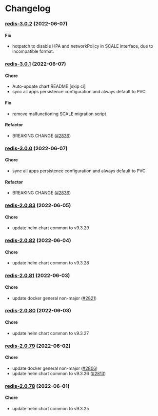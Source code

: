 # Changelog<br>


<a name="redis-3.0.2"></a>
### [redis-3.0.2](https://github.com/truecharts/apps/compare/redis-3.0.1...redis-3.0.2) (2022-06-07)

#### Fix

* hotpatch to disable HPA and networkPolicy in SCALE interface, due to incompatible format.



<a name="redis-3.0.1"></a>
### [redis-3.0.1](https://github.com/truecharts/apps/compare/redis-2.0.83...redis-3.0.1) (2022-06-07)

#### Chore

* Auto-update chart README [skip ci]
* sync all apps persistence configuration and always default to PVC

#### Fix

* remove malfunctioning SCALE migration script

#### Refactor

* BREAKING CHANGE ([#2836](https://github.com/truecharts/apps/issues/2836))



<a name="redis-3.0.0"></a>
### [redis-3.0.0](https://github.com/truecharts/apps/compare/redis-2.0.83...redis-3.0.0) (2022-06-07)

#### Chore

* sync all apps persistence configuration and always default to PVC

#### Refactor

* BREAKING CHANGE ([#2836](https://github.com/truecharts/apps/issues/2836))



<a name="redis-2.0.83"></a>
### [redis-2.0.83](https://github.com/truecharts/apps/compare/redis-2.0.82...redis-2.0.83) (2022-06-05)

#### Chore

* update helm chart common to v9.3.29



<a name="redis-2.0.82"></a>
### [redis-2.0.82](https://github.com/truecharts/apps/compare/redis-2.0.81...redis-2.0.82) (2022-06-04)

#### Chore

* update helm chart common to v9.3.28



<a name="redis-2.0.81"></a>
### [redis-2.0.81](https://github.com/truecharts/apps/compare/redis-2.0.80...redis-2.0.81) (2022-06-03)

#### Chore

* update docker general non-major ([#2821](https://github.com/truecharts/apps/issues/2821))



<a name="redis-2.0.80"></a>
### [redis-2.0.80](https://github.com/truecharts/apps/compare/redis-2.0.79...redis-2.0.80) (2022-06-03)

#### Chore

* update helm chart common to v9.3.27



<a name="redis-2.0.79"></a>
### [redis-2.0.79](https://github.com/truecharts/apps/compare/redis-2.0.78...redis-2.0.79) (2022-06-02)

#### Chore

* update docker general non-major ([#2806](https://github.com/truecharts/apps/issues/2806))
* update helm chart common to v9.3.26 ([#2813](https://github.com/truecharts/apps/issues/2813))



<a name="redis-2.0.78"></a>
### [redis-2.0.78](https://github.com/truecharts/apps/compare/redis-2.0.77...redis-2.0.78) (2022-06-01)

#### Chore

* update helm chart common to v9.3.25



<a name="redis-2.0.77"></a>
